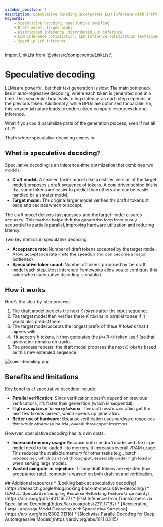 ```yaml
---
sidebar_position: 4
description: Speculative decoding accelerates LLM inference with draft model predictions verified by the target model.
keywords:
    - Speculative decoding, speculative sampling
    - Draft model, target model
    - Distributed inference, distributed LLM inference
    - LLM inference optimization, LLM inference optimization techniques​
    - Speed up LLM inference
---
```


import LinkList from '@site/src/components/LinkList';

# Speculative decoding

LLMs are powerful, but their text generation is slow. The main bottleneck lies in auto-regressive decoding, where each token is generated one at a time. This sequential loop leads to high latency, as each step depends on the previous token. Additionally, while GPUs are optimized for parallelism, this sequential nature leads to underutilized compute resources during inference.

What if you could parallelize parts of the generation process, even if not all of it?

That’s where speculative decoding comes in.

## What is speculative decoding?

Speculative decoding is an inference-time optimization that combines two models:

- **Draft model:** A smaller, faster model (like a distilled version of the target model) proposes a draft sequence of tokens. A core driver behind this is that some tokens are easier to predict than others and can be easily handled by a smaller model.
- **Target model:** The original larger model verifies the draft’s tokens at once and decides which to accept.

The draft model delivers fast guesses, and the target model ensures accuracy. This method helps shift the generation loop from purely sequential to partially parallel, improving hardware utilization and reducing latency.

Two key metrics in speculative decoding:

- **Acceptance rate**: Number of draft tokens accepted by the target model. A low acceptance rate limits the speedup and can become a major bottleneck.
- **Speculative token count**: Number of tokens proposed by the draft model each step. Most inference frameworks allow you to configure this value when speculative decoding is enabled.

## How it works

Here’s the step-by-step process:

1. The draft model predicts the next *K tokens* after the input sequence.
2. The target model then verifies these *K tokens* in parallel to see if it would also predict them.
3. The target model accepts the longest prefix of these *K tokens* that it agrees with.
4. If it accepts *h* tokens, it then generates the *(h+1)*-th token itself (so that generation remains on track).
5. The process repeats: the draft model proposes the next *K tokens* based on this new extended sequence.
    
![spec-decoding.png](./img/spec-decoding.png)
    
## Benefits and limitations

Key benefits of speculative decoding include:

- **Parallel verification:** Since verification doesn’t depend on previous verifications, it’s faster than generation (which is sequential).
- **High acceptance for easy tokens:** The draft model can often get the next few tokens correct, which speeds up generation.
- **Better use of hardware:** Because verification uses hardware resources that would otherwise be idle, overall throughput improves.

However, speculative decoding has its own costs. 

- **Increased memory usage**: Because both the draft model and the target model need to be loaded into memory, it increases overall VRAM usage. This reduces the available memory for other tasks (e.g., batch processing), which can limit throughput, especially under high load or when serving large models.
- **Wasted compute on rejection**: If many draft tokens are rejected (low acceptance rate), compute is wasted on both drafting and verification.

<LinkList>
  ## Additional resources
  * [Looking back at speculative decoding](https://research.google/blog/looking-back-at-speculative-decoding/)
  * [EAGLE: Speculative Sampling Requires Rethinking Feature Uncertainty](https://arxiv.org/pdf/2401.15077)
  * [Fast Inference from Transformers via Speculative Decoding](https://arxiv.org/abs/2211.17192)
  * [Accelerating Large Language Model Decoding with Speculative Sampling](https://arxiv.org/abs/2302.01318)
  * [Blockwise Parallel Decoding for Deep Autoregressive Models](https://arxiv.org/abs/1811.03115)
</LinkList>
